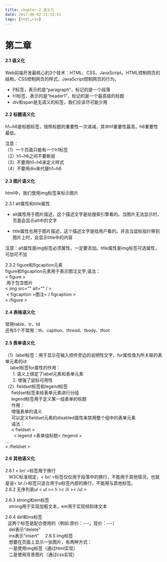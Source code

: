 ```yaml
---
title: chapter-2-语义化
date: 2017-06-02 21:33:51
tags: [html,css]
---
```


# 第二章

#### 2.1 语义化   
Web前端开发最核心的3个技术：HTML、CSS、JavaScript。HTML控制网页的结构，CSS控制网页的样式，JavaScript控制网页的行为。  

* P标签，表示的是“paragraph”，标记的是一个段落  
* h1标签，表示的是“header1”，标记的是一个最高级的标题  
* div和span是无语义的标签，我们应该尽可能少用  

#### 2.2 标题语义化  
h1~h6是标题标签，按照标题的重要性一次递减，其中h1重要性最高，h6重要性最低。  

注意：   
（1）一个页面只能有一个h1标签  
（2）h1~h6之间不要断层  
（3）不要用h1~h6来定义样式  
（4）不要用div来代替h1~h6  

#### 2.3 图片语义化  
html中，我们使用img标签来标示图片  

2.3.1 alt属性和title属性  

 * alt属性用于图片描述，这个描述文字是给搜索引擎看的。当图片无法显示时，页面会显示alt中的文字  
 
 * title属性也用于图片描述，这个描述文字是给用户看的。并且当鼠标指针移到图片上时，会显示title中的内容
   
 注意：alt属性是img标签必须属性，一定要添加。title属性是img标签可选属性，可加可不加  
 
2.3.2 figure和figcaption元素  
 figure和figcaption元素用于表示图注文字,语法：  
 < figure \>  
  用于包含图片  
  < img src="" alt="" / \>  
  < figcaption \>图注< / figcaption \>  
 < /figure \>
 
#### 2.4 表格语义化
 常用table、tr、td  
 还有5个不常用：th、caption、thread、tbody、tfoot  
 
#### 2.5 表单语义化
 （1）label标签：用于显示在输入控件旁边的说明性文字，for属性值为所关联的表单元素的id  
      label标签for属性的作用：   
       1. 语义上绑定了label元素和表单元素  
       2. 增强了鼠标可用性 
        
（2）fieldset标签和legend标签  
      fieldset标签来给表单元素进行分组  
      legend标签用于定义某一组表单的标题  
      作用：  
      增强表单的语义  
      可以定义fieldset元素的disabled属性来禁用整个组中的表单元素  
      语法：    
      < fieldset \>  
        < legend \>表单组标题< /legend \>  
          ...  
       < /fieldset \>
       
#### 2.6 其他语义化
 2.6.1 < br/ \>标签用于换行  
    W3C标准规定，< br/ \>标签仅仅用于段落中的换行，不能用于其他情况，也就是说< br /\>标签只适合用于p标签内部的换行，不能用与其他标签。
      
 2.6.2 无序列表ul
    < ul \>< li \>< /li \>< /ul \>  
    
 2.6.3 strong和em标签  
    strong用于实现加粗文本，em用于实现倾斜体文本   
 
 2.6.4 del和ins标签    
    这两个标签是配合使用的（例如:原价：---，现价：---）    
    del表示“delete”  
    ins表示“insert” 
     
 2.6.5 img标签  
    想要在页面上显示一张图片，有两种方式：  
    一是使用img标签（通过html实现）  
    二是使用背景图片（通过css实现）  
    

